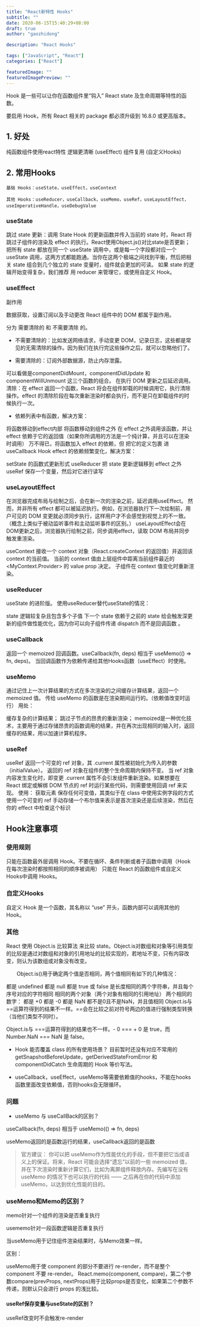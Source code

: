 ```yaml
---
title: "React新特性 Hooks"
subtitle: ""
date: 2020-06-15T15:40:29+08:00
draft: true
author: "gaozhidong"

description: "React Hooks"

tags: ["JavaScript", "React"]
categories: ["React"]

featuredImage: ""
featuredImagePreview: ""
---
```


<!--more-->
Hook 是一些可以让你在函数组件里“钩入” React state 及生命周期等特性的函数。

要启用 Hook，所有 React 相关的 package 都必须升级到 16.8.0 或更高版本。

## 1. 好处
纯函数组件使用react特性
逻辑更清晰 (useEffect)
组件复用 (自定义Hooks)
## 2. 常用Hooks
```
基础 Hooks：useState，useEffect，useContext

其他 Hooks：useReducer，useCallback，useMemo，useRef，useLayoutEffect，useImperativeHandle，useDebugValue
```
### useState
跳过 state 更新：调用 State Hook 的更新函数并传入当前的 state 时，React 将跳过子组件的渲染及 effect 的执行。React使用Object.js()对比state是否更新；
把所有 state 都放在同一个 useState 调用中，或是每一个字段都对应一个 useState 调用，这两方式都能跑通。当你在这两个极端之间找到平衡，然后把相关 state 组合到几个独立的 state 变量时，组件就会更加的可读。 如果 state 的逻辑开始变得复杂，我们推荐 用 reducer 来管理它，或使用自定义 Hook。

### useEffect
副作用

数据获取，设置订阅以及手动更改 React 组件中的 DOM 都属于副作用。

分为 需要清除的 和 不需要清除 的。

* 不需要清除的：比如发送网络请求，手动变更 DOM，记录日志，这些都是常见的无需清除的操作。因为我们在执行完这些操作之后，就可以忽略他们了。

* 需要清除的：订阅外部数据源，防止内存泄露。

可以看做是componentDidMount，componentDidUpdate 和 componentWillUnmount 这三个函数的组合。 在执行 DOM 更新之后延迟调用。 清除：在 effect 返回一个函数，React 将会在组件卸载的时候调用它，执行清除操作。effect 的清除阶段在每次重新渲染时都会执行，而不是只在卸载组件的时候执行一次。

* 依赖列表中有函数，解决方案：

将函数移动到effect内部
将函数移动到组件之外
在 effect 之外调用该函数，并让 effect 依赖于它的返回值（如果你所调用的方法是一个纯计算，并且可以在渲染时调用）
万不得已，将函数加入 effect 的依赖，但 把它的定义包裹 进 useCallback Hook
effect 的依赖频繁变化，解决方案：

setState 的函数式更新形式
useReducer 把 state 更新逻辑移到 effect 之外
useRef 保存一个变量，然后对它进行读写

### useLayoutEffect
在浏览器完成布局与绘制之后，会在新一次的渲染之前，延迟调用useEffect。 然而，并非所有 effect 都可以被延迟执行。例如，在浏览器执行下一次绘制前，用户可见的 DOM 变更就必须同步执行，这样用户才不会感觉到视觉上的不一致。（概念上类似于被动监听事件和主动监听事件的区别。） useLayoutEffect会在DOM更新之后，浏览器执行绘制之前，同步调用effect，读取 DOM 布局并同步触发重渲染。

useContext
接收一个 context 对象（React.createContext 的返回值）并返回该 context 的当前值。 当前的 context 值由上层组件中距离当前组件最近的 <MyContext.Provider> 的 value prop 决定。 子组件在 context 值变化时重新渲染。

### useReducer
useState 的进阶版。 使用useReducer替代useState的情况：

state 逻辑较复杂且包含多个子值
下一个 state 依赖于之前的 state
给会触发深更新的组件做性能优化，因为你可以向子组件传递 dispatch 而不是回调函数 。

### useCallback
返回一个 memoized 回调函数。useCallback(fn, deps) 相当于 useMemo(() => fn, deps)。 当回调函数作为依赖传递给其他Hooks函数（useEffect）时使用。

### useMemo
通过记住上一次计算结果的方式在多次渲染的之间缓存计算结果，返回一个 memoized 值。 传给 useMemo 的函数是在渲染期间运行的。（依赖值改变时运行） 用处：

缓存复杂的计算结果；
跳过子节点的昂贵的重新渲染；
memoized是一种优化技术，主要用于通过存储昂贵的函数调用的结果，并在再次出现相同的输入时，返回缓存的结果，用以加速计算机程序。

 

### useRef
useRef 返回一个可变的 ref 对象，其 .current 属性被初始化为传入的参数（initialValue）。 返回的 ref 对象在组件的整个生命周期内保持不变。 当 ref 对象内容发生变化时，即变更 .current 属性不会引发组件重新渲染。如果想要在 React 绑定或解绑 DOM 节点的 ref 时运行某些代码，则需要使用回调 ref 来实现。 使用：
获取元素
保存任何可变值，其类似于在 class 中使用实例字段的方式
使用一个可变的 ref 手动存储一个布尔值来表示是首次渲染还是后续渲染，然后在你的 effect 中检查这个标识

## Hook注意事项
###  使用规则
只能在函数最外层调用 Hook。不要在循环、条件判断或者子函数中调用（Hook 在每次渲染时都按照相同的顺序被调用）
只能在 React 的函数组件或自定义Hooks中调用 Hooks。
### 自定义Hooks
自定义 Hook 是一个函数，其名称以 “use” 开头，函数内部可以调用其他的 Hook。

### 其他
React 使用 Object.is 比较算法 来比较 state。Object.is对数组和对象等引用类型的比较是通过对数组和对象的引用地址的比较实现的，若地址不变，只有内容改变，则认为该数组或对象没有改变。

　　Object.is()用于确定两个值是否相同，两个值相同有如下的几种情况：

都是 undefined
都是 null
都是 true 或 false
是长度相同的两个字符串，并且每个序号对应的字符相同
相同的两个对象（两个对象有相同的引用地址）
两个相同的数字：
都是 +0
都是 -0
都是 NaN
都不是0且不是NaN，并且值相同
Object.is与 ==运算符得到的结果不一样。==会在比较之前对符号两边的值进行强制类型转换（当他们类型不同时）。

Object.is与 ===运算符得到的结果也不一样。- 0 === + 0 是 true，而Number.NaN === NaN 是 false。

 

* Hook 能否覆盖 class 的所有使用场景？ 目前暂时还没有对应不常用的 getSnapshotBeforeUpdate，getDerivedStateFromError 和 componentDidCatch 生命周期的 Hook 等价写法。

* useCallback，useEffect，useMemo等需要依赖值的hooks，不能在hooks函数里面改变依赖值，否则hooks会无限循环。

###  问题
* useMemo 与 useCallBack的区别？

useCallback(fn, deps) 相当于 useMemo(() => fn, deps)

useMemo返回的是函数运行的结果，useCallback返回的是函数

> 官方建议：
> 你可以把 useMemo作为性能优化的手段，但不要把它当成语义上的保证。将来，React 可能会选择“遗忘”以前的一些 memoized 值，并在下次渲染时重新计算它们，比如为离屏组件释放内存。先编写在没有 useMemo 的情况下也可以执行的代码 —— 之后再在你的代码中添加 useMemo，以达到优化性能的目的。

 

### useMemo和Memo的区别？

memo针对一个组件的渲染是否重复执行

usememo针对一段函数逻辑是否重复执行

当useMemo用于记住组件渲染结果时，与Memo效果一样。

区别：

useMemo用于使 component 的部分不要进行 re-render，而不是整个 component 不要 re-render。
React.memo(component, compare)，第二个参数compare(prevProps, nextProps)用于比较props是否变化，如果第二个参数不传递，则默认只会进行 props 的浅比较。

#### useRef保存变量与useState的区别？

useRef改变时不会触发re-render